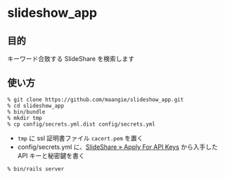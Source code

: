 # slideshow_app
## 目的
キーワード合致する SlideShare を検索します

## 使い方

```
% git clone https://github.com/maangie/slideshow_app.git
% cd slideshow_app
% bin/bundle
% mkdir tmp
% cp config/secrets.yml.dist config/secrets.yml
```

- `tmp` に ssl 証明書ファイル `cacert.pem` を置く
- config/secrets.yml に、[SlideShare » Apply For API Keys](http://www.slideshare.net/developers/applyforapi) から入手した API キーと秘密鍵を書く

```
% bin/rails server
```
